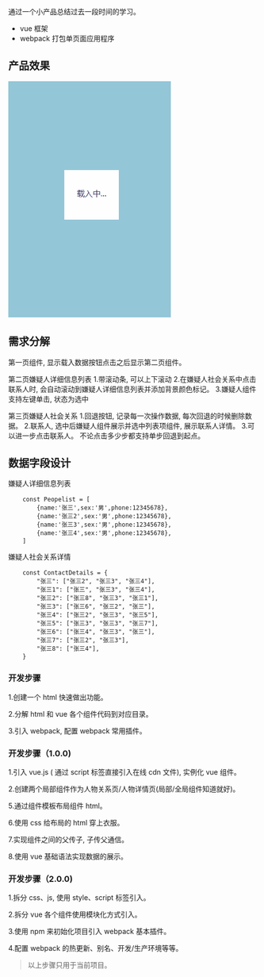 通过一个小产品总结过去一段时间的学习。

* vue 框架
* webpack 打包单页面应用程序

## 产品效果

![产品](./images/5.gif)

## 需求分解

第一页组件, 显示载入数据按钮点击之后显示第二页组件。

第二页嫌疑人详细信息列表
    1.带滚动条, 可以上下滚动
    2.在嫌疑人社会关系中点击联系人时, 会自动滚动到嫌疑人详细信息列表并添加背景颜色标记。
    3.嫌疑人组件支持左键单击, 状态为选中

第三页嫌疑人社会关系
    1.回退按钮, 记录每一次操作数据, 每次回退的时候删除数据。
    2.联系人, 选中后嫌疑人组件展示并选中列表项组件, 展示联系人详情。
    3.可以进一步点击联系人。 不论点击多少步都支持单步回退到起点。

## 数据字段设计

嫌疑人详细信息列表

```
    const Peopelist = [
        {name:'张三',sex:'男',phone:12345678},
        {name:'张三2',sex:'男',phone:12345678},
        {name:'张三3',sex:'男',phone:12345678},
        {name:'张三4',sex:'男',phone:12345678},
    ]
```

嫌疑人社会关系详情

```
    const ContactDetails = {
        "张三": ["张三2", "张三3", "张三4"],
        "张三1": ["张三", "张三3", "张三4"],
        "张三2": ["张三8", "张三3", "张三1"],
        "张三3": ["张三6", "张三2", "张三"],
        "张三4": ["张三2", "张三3", "张三5"],
        "张三5": ["张三3", "张三3", "张三7"],
        "张三6": ["张三4", "张三3", "张三"],
        "张三7": ["张三2", "张三3"],
        "张三8": ["张三4"],
    } 
```

### 开发步骤

1.创建一个 html 快速做出功能。

2.分解 html 和 vue 各个组件代码到对应目录。

3.引入 webpack, 配置 webpack 常用插件。

### 开发步骤（1.0.0)

1.引入 vue.js ( 通过 script 标签直接引入在线 cdn 文件), 实例化 vue 组件。

2.创建两个局部组件作为人物关系页/人物详情页(局部/全局组件知道就好)。

5.通过组件模板布局组件 html。

6.使用 css 给布局的 html 穿上衣服。

7.实现组件之间的父传子, 子传父通信。

8.使用 vue 基础语法实现数据的展示。

### 开发步骤（2.0.0)

1.拆分 css、js, 使用 style、script 标签引入。

2.拆分 vue 各个组件使用模块化方式引入。

3.使用 npm 来初始化项目引入 webpack 基本插件。

4.配置 webpack 的热更新、别名、开发/生产环境等等。

> 以上步骤只用于当前项目。


